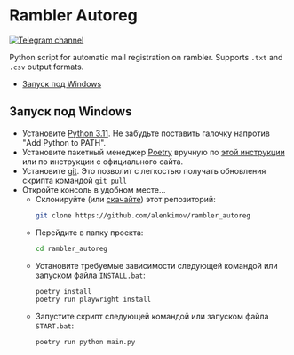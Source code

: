 # Rambler Autoreg
[![Telegram channel](https://img.shields.io/endpoint?url=https://runkit.io/damiankrawczyk/telegram-badge/branches/master?url=https://t.me/cum_insider)](https://t.me/cum_insider)

Python script for automatic mail registration on rambler.
Supports `.txt` and `.csv` output formats.

- [Запуск под Windows](#запуск-под-windows)

## Запуск под Windows
- Установите [Python 3.11](https://www.python.org/downloads/windows/). Не забудьте поставить галочку напротив "Add Python to PATH".
- Установите пакетный менеджер [Poetry](https://python-poetry.org/docs/) вручную по [этой инструкции](https://teletype.in/@alenkimov/poetry) или по инструкции с официального сайта.
- Установите [git](https://git-scm.com/download/win). Это позволит с легкостью получать обновления скрипта командой `git pull`
- Откройте консоль в удобном месте...
  - Склонируйте (или [скачайте](https://github.com/alenkimov/rambler_autoreg/archive/refs/heads/main.zip)) этот репозиторий:
    ```bash
    git clone https://github.com/alenkimov/rambler_autoreg
    ```
  - Перейдите в папку проекта:
    ```bash
    cd rambler_autoreg
    ```
  - Установите требуемые зависимости следующей командой или запуском файла `INSTALL.bat`:
    ```bash
    poetry install
    poetry run playwright install
    ```
  - Запустите скрипт следующей командой или запуском файла `START.bat`:
    ```bash
    poetry run python main.py
    ```